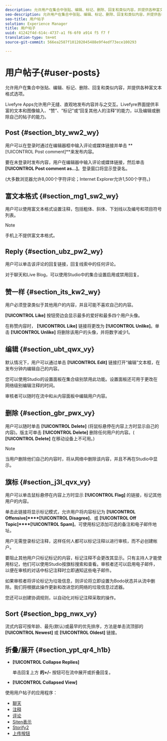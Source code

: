 ```yaml
---
description: 允许用户在集合中张贴、编辑、标记、删除、回复和类似内容，并提供各种富文本格式选项。
seo-description: 允许用户在集合中张贴、编辑、标记、删除、回复和类似内容，并提供各种富文本格式选项。
seo-title: 用户帖子
solution: Experience Manager
title: 用户帖子
uuid: 41242f4d-614c-4737-a1 f6-6f0 a914 f5 f7 f
translation-type: tm+mt
source-git-commit: 566ea2587f101202045488e9f4edf73ece100293

---
```



# 用户帖子{#user-posts}

允许用户在集合中张贴、编辑、标记、删除、回复和类似内容，并提供各种富文本格式选项。

Livefyre Apps允许用户无缝、直观地发布内容并与之交互。Livefyre界面提供丰富的文本和图像输入、“赞”、“标记”或“回复其他人的注释”的能力，以及编辑或删除自己的帖子的能力。

## Post {#section_bty_ww2_wy}

用户可以在登录时通过在编辑器框中输入评论或媒体链接并单击 **[!UICONTROL Post comment]**来发布内容。

要在未登录时发布内容，用户在编辑器中输入评论或媒体链接，然后单击 **[!UICONTROL Post comment as…]**。登录窗口将显示登录名。

(大多数浏览器允许8,000个字符评论；Internet Explorer允许1,500个字符。)

## 富文本格式 {#section_mg1_sw2_wy}

用户可以使用富文本格式设置注释，包括粗体、斜体、下划线以及编号和项目符号列表。

>[!NOTE]
>
>手机上不提供富文本格式。

## Reply {#section_ubz_pw2_wy}

用户可以单击该评论的回复链接，回复线索中的任何评论。

对于聊天和Live Blog，可以使用Studio中的集合设置启用或禁用回复。

## 赞一样 {#section_its_kw2_wy}

用户必须登录类似于其他用户的内容，并且可能不喜欢自己的内容。

**[!UICONTROL Like]** 按钮旁边会显示最多的爱好和最多四个用户头像。

在称赞内容时， **[!UICONTROL Like]** 链接将更改为 **[!UICONTROL Unlike]**。单击 **[!UICONTROL Unlike]** 将删除该用户的头像，并将数字减少1。

## 编辑 {#section_ubt_qwx_vy}

默认情况下，用户可以通过单击 **[!UICONTROL Edit]** 链接打开“编辑”文本框，在发布分钟内编辑自己的内容。

您可以使用Studio的设置面板在集合级别禁用此功能。设置面板还可用于更改在网络级别编辑注释的时间。

审核者可以随时在流中和从内容面板中编辑用户内容。

## 删除 {#section_gbr_pwx_vy}

用户可以随时单击 **[!UICONTROL Delete]** (将鼠标悬停在内容上方时显示自己的内容)。版主可单击 **[!UICONTROL Delete]** 删除任何用户的内容。( **[!UICONTROL Delete]** 在移动设备上不可用。)

>[!NOTE]
>
>当用户删除他们自己的内容时，将从网络中删除该内容，并且不再在Studio中显示。

## 旗标 {#section_j3l_qvx_vy}

用户可以单击鼠标悬停在内容上方时显示 **[!UICONTROL Flag]** 的链接，标记其他用户的内容。

单击此链接将显示标记模式，允许用户将内容标记为 **[!UICONTROL Offensive]****[!UICONTROL Disagree]**、或 **[!UICONTROL Off Topic]****[!UICONTROL Spam]**。可使用标记添加可选的备注和电子邮件地址。

用户无需登录标记注释，这样任何人都可以标记注释以进行审核，而不必创建帐户。

要阻止其他用户只标记标记的内容，标记注释不会更改其显示。只有主持人才能使用标记，他们可以使用Studio按旗标搜索和查看。审核者还可以启用电子邮件，以便在审核的对话中标记注释时立即通知这些电子邮件。

如果审核者将评论标记为垃圾信息，则评论将立即设置为Bodo状态并从流中删除。我们将根据此操作更新和改进您的网络的垃圾信息过滤器。

您还可以创建协调规则，以自动化对标记注释采取的操作。

## Sort {#section_bpg_nwx_vy}

流式内容可按年龄、最先(默认)或最早的优先排序，方法是单击流顶部的 **[!UICONTROL Newest]** 或 **[!UICONTROL Oldest]** 链接。

## 折叠/展开 {#section_ypt_qr4_h1b}

* **[!UICONTROL Collapse Replies]**

   单击回复上方 **的+/-** 按钮可在流中展开或折叠回复。

* **[!UICONTROL Collapsed View]**



使用用户帖子的应用程序：

* [聊天](/help/using/c-about-apps/c-chat-app/c-chat-app.md#c_chat_app)
* [注释](/help/using/c-about-apps/c-comments/c-comments.md)
* [评论](/help/using/c-about-apps/c-reviews-app/c-reviews-app.md#c_reviews_app)
* [Siten表示](/help/using/c-about-apps/c-sidenotes-app/c-sidenotes-app.md#c_sidenotes_app)
* [Storify2](/help/using/c-about-apps/c-storify2/c-storify2.md#c_storify2)
* [上传按钮](/help/using/c-about-apps/c-upload-button-app/c-upload-button-app.md#c_upload_button_app)

